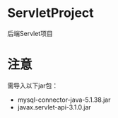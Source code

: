 # ServletProject
后端Servlet项目

# 注意
需导入以下jar包：
- mysql-connector-java-5.1.38.jar
- javax.servlet-api-3.1.0.jar

